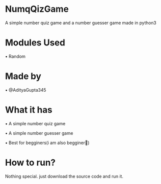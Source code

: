 # NumqQizGame
A simple number quiz game and a number guesser game made in python3

# Modules Used
• Random

# Made by
• @AdityaGupta345 

# What it has
• A simple number quiz game

• A simple number guesser game

• Best for begginers(i am also begginer🤣)

# How to run?
Nothing special. just download the source code 
and run it. 

